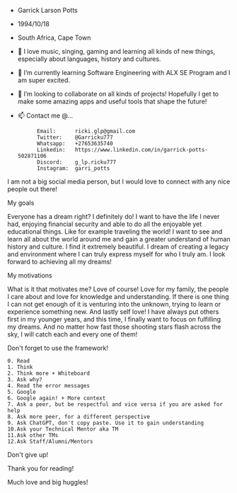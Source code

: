 - Garrick Larson Potts
- 1994/10/18
- South Africa, Cape Town

- 👀 I love music, singing, gaming and learning all kinds of new things, especially about languages, history and cultures.
- 🌱 I’m currently learning Software Engineering with ALX SE Program and I am super excited.
- 💞️ I’m looking to collaborate on all kinds of projects! Hopefully I get to make some amazing apps and useful tools that shape the future!
- 📫 Contact me @...

            Email:      ricki.glp@gmail.com
            Twitter:    @Garricku777
            Whatsapp:   +27653635740
            Linkedin:   https://www.linkedin.com/in/garrick-potts-502871106
            Discord:    g_lp.ricku777
            Instagram:  garri_potts

I am not a big social media person, but I would love to connect with any nice people out there!

My goals

Everyone has a dream right? I definitely do! I want to have the life I never had, enjoying financial security and able to do all the enjoyable yet
educational things. Like for example traveling the world!
I want to see and learn all about the world around me and gain a greater understand of human history and culture. I find it extremely beautiful. 
I dream of creating a legacy and environment where I can truly express myself for who I truly am. I look forward to achieving all my dreams!

My motivations

What is it that motivates me? Love of course!
Love for my family, the people I care about and love for knowledge and understanding.
If there is one thing I can not get enough of it is venturing into the unknown, trying to learn or experience something new.
And lastly self love! I have always put others first in my younger years, and this time, I finally want to focus on fulfilling my dreams.
And no matter how fast those shooting stars flash across the sky, I will catch each and every one of them!

Don't forget to use the framework!

    0. Read
    1. Think
    2. Think more + Whiteboard
    3. Ask why?
    4. Read the error messages
    5. Google
    6. Google again! + More context
    7. Ask a peer, but be respectful and vice versa if you are asked for help
    8. Ask more peer, for a different perspective
    9. Ask ChatGPT, don't copy paste. Use it to gain understanding
    10.Ask your Technical Mentor aka TM
    11.Ask other TMs
    12.Ask Staff/Alumni/Mentors

Don't give up!

Thank you for reading!

Much love and big huggles!
<!---
Garricku/Garricku is a ✨ special ✨ repository because its `README.md` (this file) appears on your GitHub profile.
You can click the Preview link to take a look at your changes.
--->

